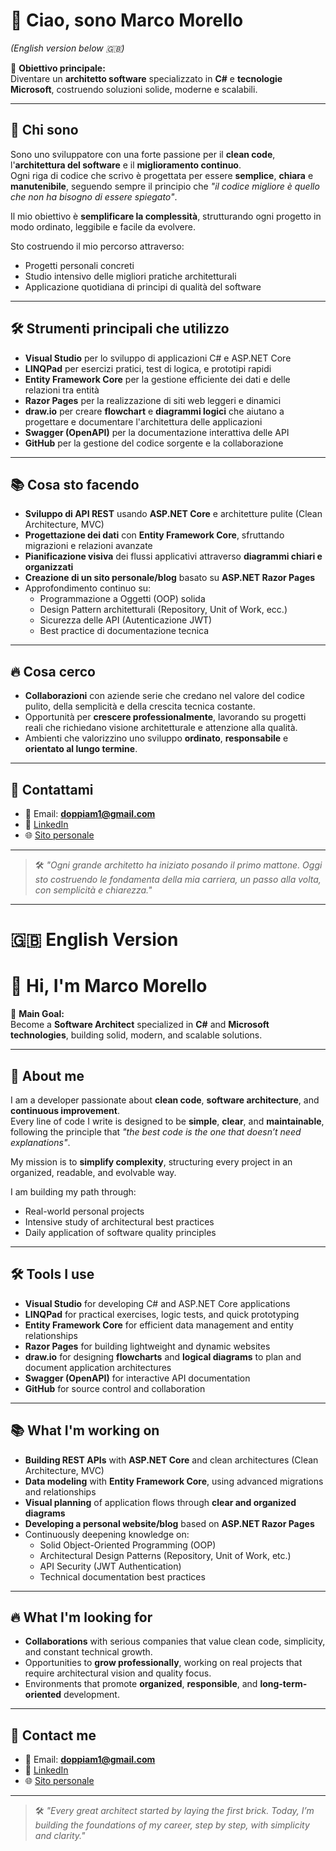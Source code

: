 # 👋 Ciao, sono Marco Morello
*(English version below 🇬🇧)*

🎯 **Obiettivo principale:**  
Diventare un **architetto software** specializzato in **C#** e **tecnologie Microsoft**, costruendo soluzioni solide, moderne e scalabili.

---

## 🚀 Chi sono

Sono uno sviluppatore con una forte passione per il **clean code**, l'**architettura del software** e il **miglioramento continuo**.  
Ogni riga di codice che scrivo è progettata per essere **semplice**, **chiara** e **manutenibile**, seguendo sempre il principio che *"il codice migliore è quello che non ha bisogno di essere spiegato"*.

Il mio obiettivo è **semplificare la complessità**, strutturando ogni progetto in modo ordinato, leggibile e facile da evolvere.

Sto costruendo il mio percorso attraverso:

- Progetti personali concreti
- Studio intensivo delle migliori pratiche architetturali
- Applicazione quotidiana di principi di qualità del software

---

## 🛠️ Strumenti principali che utilizzo

- **Visual Studio** per lo sviluppo di applicazioni C# e ASP.NET Core
- **LINQPad** per esercizi pratici, test di logica, e prototipi rapidi
- **Entity Framework Core** per la gestione efficiente dei dati e delle relazioni tra entità
- **Razor Pages** per la realizzazione di siti web leggeri e dinamici
- **draw.io** per creare **flowchart** e **diagrammi logici** che aiutano a progettare e documentare l'architettura delle applicazioni
- **Swagger (OpenAPI)** per la documentazione interattiva delle API
- **GitHub** per la gestione del codice sorgente e la collaborazione

---

## 📚 Cosa sto facendo

- **Sviluppo di API REST** usando **ASP.NET Core** e architetture pulite (Clean Architecture, MVC)
- **Progettazione dei dati** con **Entity Framework Core**, sfruttando migrazioni e relazioni avanzate
- **Pianificazione visiva** dei flussi applicativi attraverso **diagrammi chiari e organizzati**
- **Creazione di un sito personale/blog** basato su **ASP.NET Razor Pages**
- Approfondimento continuo su:
  - Programmazione a Oggetti (OOP) solida
  - Design Pattern architetturali (Repository, Unit of Work, ecc.)
  - Sicurezza delle API (Autenticazione JWT)
  - Best practice di documentazione tecnica

---

## 🔥 Cosa cerco

- **Collaborazioni** con aziende serie che credano nel valore del codice pulito, della semplicità e della crescita tecnica costante.
- Opportunità per **crescere professionalmente**, lavorando su progetti reali che richiedano visione architetturale e attenzione alla qualità.
- Ambienti che valorizzino uno sviluppo **ordinato**, **responsabile** e **orientato al lungo termine**.

---

## 📩 Contattami

- 📧 Email: **[doppiam1@gmail.com](mailto:doppiam1@gmail.com)**
- 🔗 [LinkedIn](https://www.linkedin.com/in/marco-morello-b43b2a108)
- 🌐 [Sito personale](https://www.ilviaggiodelprogrammatore.com/)

---

> 🛠️ *"Ogni grande architetto ha iniziato posando il primo mattone. Oggi sto costruendo le fondamenta della mia carriera, un passo alla volta, con semplicità e chiarezza."*

---

# 🇬🇧 English Version

# 👋 Hi, I'm Marco Morello

🎯 **Main Goal:**  
Become a **Software Architect** specialized in **C#** and **Microsoft technologies**, building solid, modern, and scalable solutions.

---

## 🚀 About me

I am a developer passionate about **clean code**, **software architecture**, and **continuous improvement**.  
Every line of code I write is designed to be **simple**, **clear**, and **maintainable**, following the principle that *"the best code is the one that doesn’t need explanations"*.

My mission is to **simplify complexity**, structuring every project in an organized, readable, and evolvable way.

I am building my path through:

- Real-world personal projects
- Intensive study of architectural best practices
- Daily application of software quality principles

---

## 🛠️ Tools I use

- **Visual Studio** for developing C# and ASP.NET Core applications
- **LINQPad** for practical exercises, logic tests, and quick prototyping
- **Entity Framework Core** for efficient data management and entity relationships
- **Razor Pages** for building lightweight and dynamic websites
- **draw.io** for designing **flowcharts** and **logical diagrams** to plan and document application architectures
- **Swagger (OpenAPI)** for interactive API documentation
- **GitHub** for source control and collaboration

---

## 📚 What I'm working on

- **Building REST APIs** with **ASP.NET Core** and clean architectures (Clean Architecture, MVC)
- **Data modeling** with **Entity Framework Core**, using advanced migrations and relationships
- **Visual planning** of application flows through **clear and organized diagrams**
- **Developing a personal website/blog** based on **ASP.NET Razor Pages**
- Continuously deepening knowledge on:
  - Solid Object-Oriented Programming (OOP)
  - Architectural Design Patterns (Repository, Unit of Work, etc.)
  - API Security (JWT Authentication)
  - Technical documentation best practices

---

## 🔥 What I'm looking for

- **Collaborations** with serious companies that value clean code, simplicity, and constant technical growth.
- Opportunities to **grow professionally**, working on real projects that require architectural vision and quality focus.
- Environments that promote **organized**, **responsible**, and **long-term-oriented** development.

---

## 📩 Contact me

- 📧 Email: **[doppiam1@gmail.com](mailto:doppiam1@gmail.com)**
- 🔗 [LinkedIn](https://www.linkedin.com/in/marco-morello-b43b2a108)
- 🌐 [Sito personale](https://www.ilviaggiodelprogrammatore.com/)

---

> 🛠️ *"Every great architect started by laying the first brick. Today, I’m building the foundations of my career, step by step, with simplicity and clarity."*
